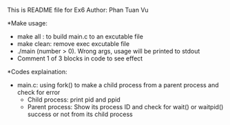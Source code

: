 This is README file for Ex6
Author: Phan Tuan Vu

*Make usage:
- make all : to build main.c to an excutable file
- make clean: remove exec excutable file
- ./main <number>  (number > 0). Wrong args, usage will be printed to stdout
- Comment 1 of 3 blocks in code to see effect

*Codes explaination:
- main.c: using fork() to make a child process from a parent process and check for error
  + Child process: print pid and ppid
  + Parent process: Show its process ID and check for wait() or waitpid() success or not from its child process
